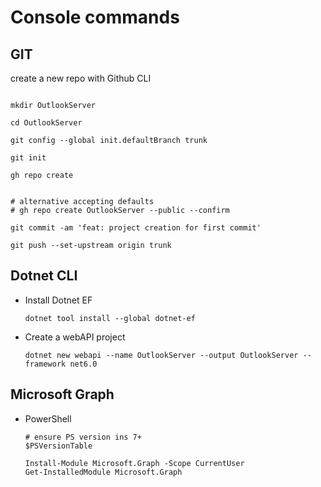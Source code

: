# Console commands

## GIT

create a new repo with Github CLI

```ps2  

mkdir OutlookServer

cd OutlookServer

git config --global init.defaultBranch trunk

git init

gh repo create


# alternative accepting defaults
# gh repo create OutlookServer --public --confirm

git commit -am 'feat: project creation for first commit'

git push --set-upstream origin trunk

```

## Dotnet CLI

- Install Dotnet EF

    ```ps2
    dotnet tool install --global dotnet-ef
    ```

- Create a webAPI project
  
  ```ps2
  dotnet new webapi --name OutlookServer --output OutlookServer --framework net6.0
  ```

## Microsoft Graph

- PowerShell

    ```ps2
    # ensure PS version ins 7+ 
    $PSVersionTable

    Install-Module Microsoft.Graph -Scope CurrentUser
    Get-InstalledModule Microsoft.Graph
    ```
